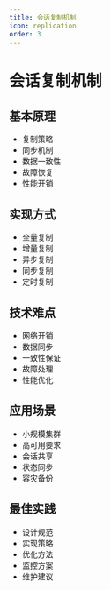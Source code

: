 ```yaml
---
title: 会话复制机制
icon: replication
order: 3
---
```


# 会话复制机制

## 基本原理
- 复制策略
- 同步机制
- 数据一致性
- 故障恢复
- 性能开销

## 实现方式
- 全量复制
- 增量复制
- 异步复制
- 同步复制
- 定时复制

## 技术难点
- 网络开销
- 数据同步
- 一致性保证
- 故障处理
- 性能优化

## 应用场景
- 小规模集群
- 高可用要求
- 会话共享
- 状态同步
- 容灾备份

## 最佳实践
- 设计规范
- 实现策略
- 优化方法
- 监控方案
- 维护建议
